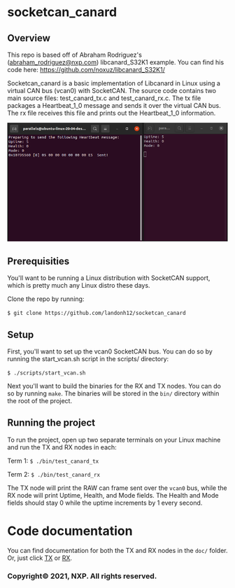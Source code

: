 # socketcan_canard

## Overview

This repo is based off of Abraham Rodriguez's (abraham_rodriguez@nxp.com) libcanard_S32K1 example. You can find his code here: https://github.com/noxuz/libcanard_S32K1/

Socketcan_canard is a basic implementation of Libcanard in Linux using a virtual CAN bus (vcan0) with SocketCAN. The source code contains two main source files: test_canard_tx.c and test_canard_rx.c. The tx file packages a Heartbeat_1_0 message and sends it over the virtual CAN bus. The rx file receives this file and prints out the Heartbeat_1_0 information.

![alt text](doc/demo_screenshot.png)

## Prerequisities

You'll want to be running a Linux distribution with SocketCAN support, which is pretty much any Linux distro these days.

Clone the repo by running:

```$ git clone https://github.com/landonh12/socketcan_canard```

## Setup

First, you'll want to set up the vcan0 SocketCAN bus. You can do so by running the start_vcan.sh script in the scripts/ directory:

```$ ./scripts/start_vcan.sh```

Next you'll want to build the binaries for the RX and TX nodes. You can do so by running `make`. The binaries will be stored in the `bin/` directory within the root of the project.

## Running the project

To run the project, open up two separate terminals on your Linux machine and run the TX and RX nodes in each:

Term 1:
```$ ./bin/test_canard_tx```

Term 2:
```$ ./bin/test_canard_rx```

The TX node will print the RAW can frame sent over the `vcan0` bus, while the RX node will print Uptime, Health, and Mode fields. The Health and Mode fields should stay 0 while the uptime increments by 1 every second.

# Code documentation

You can find documentation for both the TX and RX nodes in the `doc/` folder. Or, just click [TX](doc/TXNODEDOC.md) or [RX](doc/RXNODEDOC.md).

### Copyright© 2021, NXP. All rights reserved.
